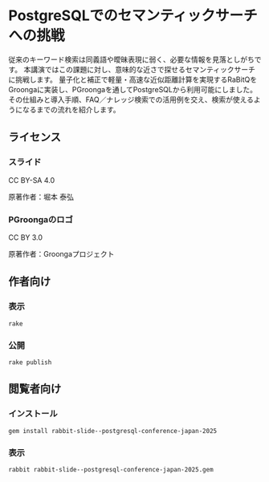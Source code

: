 # PostgreSQLでのセマンティックサーチへの挑戦

従来のキーワード検索は同義語や曖昧表現に弱く、必要な情報を見落としがちです。
本講演ではこの課題に対し、意味的な近さで探せるセマンティックサーチに挑戦します。
量子化と補正で軽量・高速な近似距離計算を実現するRaBitQをGroongaに実装し、PGroongaを通してPostgreSQLから利用可能にしました。
その仕組みと導入手順、FAQ／ナレッジ検索での活用例を交え、検索が使えるようになるまでの流れを紹介します。

## ライセンス

### スライド

CC BY-SA 4.0

原著作者：堀本 泰弘

### PGroongaのロゴ

CC BY 3.0

原著作者：Groongaプロジェクト

## 作者向け

### 表示

    rake

### 公開

    rake publish

## 閲覧者向け

### インストール

    gem install rabbit-slide--postgresql-conference-japan-2025

### 表示

    rabbit rabbit-slide--postgresql-conference-japan-2025.gem

